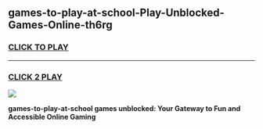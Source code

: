 
## games-to-play-at-school-Play-Unblocked-Games-Online-th6rg
<h3>
<a href="https://premium76.site?title=games-to-play-at-school&ref=24A">CLICK TO PLAY</a></h3>
<hr>

<h3>
<a href="https://premium76.site?title=games-to-play-at-school&ref=24A">CLICK 2 PLAY</a>
  
</h3>

<a href="https://premium76.site?title=games-to-play-at-school&ref=24A"><img src="https://clearcache.store/games.png"></a>


**games-to-play-at-school games unblocked: Your Gateway to Fun and Accessible Online Gaming**
